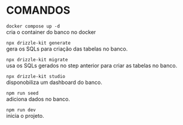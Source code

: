 # COMANDOS

`docker compose up -d`
<br>cria o container do banco no docker

`npx drizzle-kit generate`
<br>gera os SQLs para criação das tabelas no banco.

`npx drizzle-kit migrate`
<br>usa os SQLs gerados no step anterior para criar as tabelas no banco.

`npx drizzle-kit studio`
<br>disponobiliza um dashboard do banco.

`npm run seed`
<br>adiciona dados no banco.

`npm run dev`
<br>inicia o projeto.
